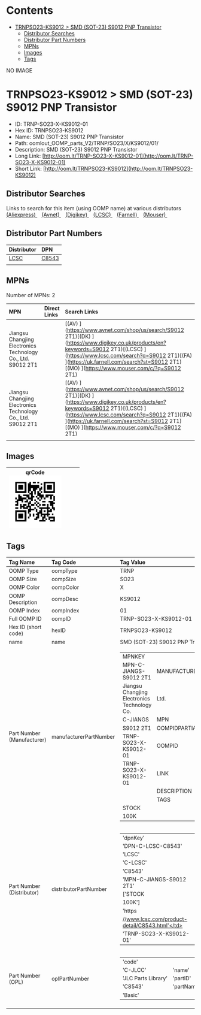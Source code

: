 



Contents
========

* [TRNPSO23-KS9012 > SMD (SOT-23) S9012 PNP Transistor](#trnpso23-ks9012--smd-sot-23-s9012-pnp-transistor)
	* [Distributor Searches](#distributor-searches)
	* [Distributor Part Numbers](#distributor-part-numbers)
	* [MPNs](#mpns)
	* [Images](#images)
	* [Tags](#tags)
  
NO IMAGE  
# TRNPSO23-KS9012 > SMD (SOT-23) S9012 PNP Transistor

- ID: TRNP-SO23-X-KS9012-01
- Hex ID: TRNPSO23-KS9012
- Name: SMD (SOT-23) S9012 PNP Transistor
- Path: oomlout_OOMP_parts_V2/TRNP/SO23/X/KS9012/01/
- Description: SMD (SOT-23) S9012 PNP Transistor
- Long Link: [http://oom.lt/TRNP-SO23-X-KS9012-01](http://oom.lt/TRNP-SO23-X-KS9012-01)
- Short Link: [http://oom.lt/TRNPSO23-KS9012](http://oom.lt/TRNPSO23-KS9012)

## Distributor Searches
  
Links to search for this item (using OOMP name) at various distributors  
[(Aliexpress) ](https://www.aliexpress.com/wholesale?SearchText=1117SMD+SOT-23+S9012+PNP+Transistor)&nbsp;&nbsp;&nbsp;[(Avnet) ](https://www.avnet.com/shop/us/search/SMD+SOT-23+S9012+PNP+Transistor)&nbsp;&nbsp;&nbsp;[(Digikey) ](https://www.digikey.co.uk/en/products/result?s=SMD+SOT-23+S9012+PNP+Transistor)&nbsp;&nbsp;&nbsp;[(LCSC) ](https://www.lcsc.com/search?q=SMD+SOT-23+S9012+PNP+Transistor)&nbsp;&nbsp;&nbsp;[(Farnell) ](https://uk.farnell.com/search?st=SMD+SOT-23+S9012+PNP+Transistor)&nbsp;&nbsp;&nbsp;[(Mouser) ](https://www.mouser.com/c/?q=SMD+SOT-23+S9012+PNP+Transistor)&nbsp;&nbsp;&nbsp;
## Distributor Part Numbers
  

|Distributor|DPN|
| :--- | :--- |
|[LCSC](https://www.lcsc.com/product-detail/C8543.html)|[C8543](https://www.lcsc.com/product-detail/C8543.html)|
|||

## MPNs
  
Number of MPNs: 2  

|MPN|Direct Links|Search Links|
| :--- | :--- | :--- |
|Jiangsu Changjing Electronics Technology Co., Ltd.<br>S9012 2T1||[(AV) ](https://www.avnet.com/shop/us/search/S9012 2T1)[(DK) ](https://www.digikey.co.uk/products/en?keywords=S9012 2T1)[(LCSC) ](https://www.lcsc.com/search?q=S9012 2T1)[(FA) ](https://uk.farnell.com/search?st=S9012 2T1)[(MO) ](https://www.mouser.com/c/?q=S9012 2T1)|
|Jiangsu Changjing Electronics Technology Co., Ltd.<br>S9012 2T1||[(AV) ](https://www.avnet.com/shop/us/search/S9012 2T1)[(DK) ](https://www.digikey.co.uk/products/en?keywords=S9012 2T1)[(LCSC) ](https://www.lcsc.com/search?q=S9012 2T1)[(FA) ](https://uk.farnell.com/search?st=S9012 2T1)[(MO) ](https://www.mouser.com/c/?q=S9012 2T1)|
||||

## Images
  

|qrCode<br>[![](https://raw.githubusercontent.com/oomlout/oomlout_OOMP_parts_V2/main/TRNP/SO23/X/KS9012/01/qrCode_140.png)](https://github.com/oomlout/oomlout_OOMP_parts_V2/tree/main/TRNP/SO23/X/KS9012/01/qrCode.png)||||
| :---: | :---: | :---: | :---: |

## Tags
  

|Tag Name|Tag Code|Tag Value|
| :--- | :--- | :--- |
|OOMP Type|oompType|TRNP|
|OOMP Size|oompSize|SO23|
|OOMP Color|oompColor|X|
|OOMP Description|oompDesc|KS9012|
|OOMP Index|oompIndex|01|
|Full OOMP ID|oompID|TRNP-SO23-X-KS9012-01|
|Hex ID (short code)|hexID|TRNPSO23-KS9012|
|name|name|SMD (SOT-23) S9012 PNP Transistor|
|Part Number (Manufacturer)|manufacturerPartNumber|<table><tr><td>MPNKEY</td></tr><tr><td> MPN-C-JIANGS-S9012 2T1</td><td> MANUFACTURER</td></tr><tr><td> Jiangsu Changjing Electronics Technology Co.</td><td> Ltd.</td><td> MANUCODE</td></tr><tr><td> C-JIANGS</td><td> MPN</td></tr><tr><td> S9012 2T1</td><td> OOMPIDPARTIAL</td></tr><tr><td> TRNP-SO23-X-KS9012-01</td><td> OOMPID</td></tr><tr><td> TRNP-SO23-X-KS9012-01</td><td> LINK</td></tr><tr><td> </td><td> DESCRIPTION</td></tr><tr><td> </td><td> TAGS</td></tr><tr><td> STOCK</td></tr><tr><td>100K</td></tr></table></td><td> <table><tr><td>MPNKEY</td></tr><tr><td> MPN-C-JIANGS-S9012 2T1</td><td> MANUFACTURER</td></tr><tr><td> Jiangsu Changjing Electronics Technology Co.</td><td> Ltd.</td><td> MANUCODE</td></tr><tr><td> C-JIANGS</td><td> MPN</td></tr><tr><td> S9012 2T1</td><td> OOMPIDPARTIAL</td></tr><tr><td> TRNP-SO23-X-KS9012-01</td><td> OOMPID</td></tr><tr><td> TRNP-SO23-X-KS9012-01</td><td> LINK</td></tr><tr><td> </td><td> DESCRIPTION</td></tr><tr><td> </td><td> TAGS</td></tr><tr><td> STOCK</td></tr><tr><td>100K</td></tr></table>|
|Part Number (Distributor)|distributorPartNumber|<table><tr><td>'dpnKey'</td></tr><tr><td> 'DPN-C-LCSC-C8543'</td><td> 'DISTRIBUTOR'</td></tr><tr><td> 'LCSC'</td><td> 'DISTRCODE'</td></tr><tr><td> 'C-LCSC'</td><td> 'DPN'</td></tr><tr><td> 'C8543'</td><td> 'MPN'</td></tr><tr><td> 'MPN-C-JIANGS-S9012 2T1'</td><td> 'TAGS'</td></tr><tr><td> ['STOCK</td></tr><tr><td>100K']</td><td> 'LINK'</td></tr><tr><td> 'https</td></tr><tr><td>//www.lcsc.com/product-detail/C8543.html'</td><td> 'OOMPID'</td></tr><tr><td> 'TRNP-SO23-X-KS9012-01'</td></tr></table>|
|Part Number (OPL)|oplPartNumber|<table><tr><td>'code'</td></tr><tr><td> 'C-JLCC'</td><td> 'name'</td></tr><tr><td> 'JLC Parts Library'</td><td> 'partID'</td></tr><tr><td> 'C8543'</td><td> 'partName'</td></tr><tr><td> 'Basic'</td></tr></table>|
||||
